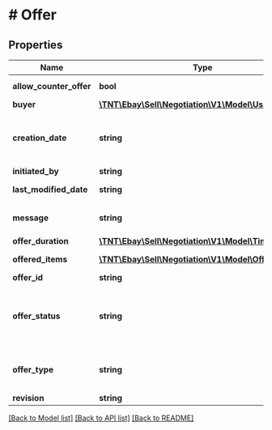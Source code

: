 # # Offer

## Properties

Name | Type | Description | Notes
------------ | ------------- | ------------- | -------------
**allow_counter_offer** | **bool** | If set to true, the buyer is allowed to make a counter-offer to the seller&#39;s offer. | [optional]
**buyer** | [**\TNT\Ebay\Sell\Negotiation\V1\Model\User**](User.md) |  | [optional]
**creation_date** | **string** | The date and time when the seller&#39;s offer was created. The returned timestamp is formatted as an ISO 8601 string, which is based on the 24-hour Coordinated Universal Time (UTC) clock. Format: [YYYY]-[MM]-[DD]T[hh]:[mm]:[ss].[sss]Z Example: 2018-08-20T07:09:00.000Z | [optional]
**initiated_by** | **string** | The eBay UserName of the user (seller) who initiated the offer. | [optional]
**last_modified_date** | **string** | The date and time when the offer was last modified. The returned timestamp is formatted as an ISO 8601 string. | [optional]
**message** | **string** | A seller-defined message related to the offer being made. This message is sent to the list of &amp;quot;interested&amp;quot; buyers along with the offer message from eBay. | [optional]
**offer_duration** | [**\TNT\Ebay\Sell\Negotiation\V1\Model\TimeDuration**](TimeDuration.md) |  | [optional]
**offered_items** | [**\TNT\Ebay\Sell\Negotiation\V1\Model\OfferedItem[]**](OfferedItem.md) | The list of items associated with the offer. Currently, the offer list is restricted to a single offer. | [optional]
**offer_id** | **string** | A unique eBay-assigned identifier for the offer. | [optional]
**offer_status** | **string** | The current state, or status, of an offer. Status states include PENDING, COUNTERED, ACCEPTED, and DECLINED. For implementation help, refer to &lt;a href&#x3D;&#39;https://developer.ebay.com/api-docs/sell/negotiation/types/api:OfferStatusEnum&#39;&gt;eBay API documentation&lt;/a&gt; | [optional]
**offer_type** | **string** | The type of offer being made. For implementation help, refer to &lt;a href&#x3D;&#39;https://developer.ebay.com/api-docs/sell/negotiation/types/api:OfferTypeEnum&#39;&gt;eBay API documentation&lt;/a&gt; | [optional]
**revision** | **string** | A unique, eBay-assigned ID for the revision of the offer. | [optional]

[[Back to Model list]](../../README.md#models) [[Back to API list]](../../README.md#endpoints) [[Back to README]](../../README.md)
